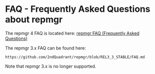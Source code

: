 FAQ - Frequently Asked Questions about repmgr
=============================================

The repmgr 4 FAQ is located here: [repmgr FAQ (Frequently Asked Questions)](https://repmgr.org/docs/current/appendix-faq.html "repmgr FAQ")

The repmgr 3.x FAQ can be found here:

    https://github.com/2ndQuadrant/repmgr/blob/REL3_3_STABLE/FAQ.md

Note that repmgr 3.x is no longer supported.
